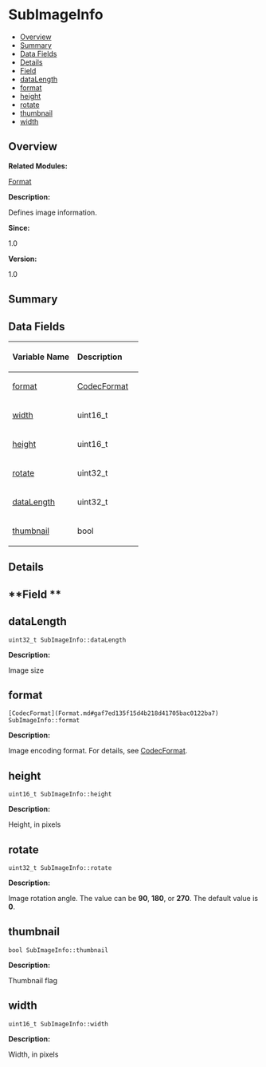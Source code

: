 # SubImageInfo<a name="ZH-CN_TOPIC_0000001054718165"></a>

-   [Overview](#section1046388078165636)
-   [Summary](#section686124385165636)
-   [Data Fields](#pub-attribs)
-   [Details](#section418259339165636)
-   [Field](#section1581362409165636)
-   [dataLength](#a6a56c46ceb0f503a7b1c3c70276a84ac)
-   [format](#a1ac1278b26a2e7a99b71d302c9c6ed14)
-   [height](#a81833417dd54630e8d6ce888e2bcebaf)
-   [rotate](#a101a202043f054757b7b24ff48cb1095)
-   [thumbnail](#a27cce274c2816cd851be6eb21b2d6324)
-   [width](#aef3b2ab41d5ff1e928b02fbba76fef36)

## **Overview**<a name="section1046388078165636"></a>

**Related Modules:**

[Format](Format.md)

**Description:**

Defines image information. 

**Since:**

1.0

**Version:**

1.0

## **Summary**<a name="section686124385165636"></a>

## Data Fields<a name="pub-attribs"></a>

<a name="table1382316578165636"></a>
<table><thead align="left"><tr id="row1304000173165636"><th class="cellrowborder" valign="top" width="50%" id="mcps1.1.3.1.1"><p id="p924689802165636"><a name="p924689802165636"></a><a name="p924689802165636"></a>Variable Name</p>
</th>
<th class="cellrowborder" valign="top" width="50%" id="mcps1.1.3.1.2"><p id="p240186110165636"><a name="p240186110165636"></a><a name="p240186110165636"></a>Description</p>
</th>
</tr>
</thead>
<tbody><tr id="row49212194165636"><td class="cellrowborder" valign="top" width="50%" headers="mcps1.1.3.1.1 "><p id="p103600595165636"><a name="p103600595165636"></a><a name="p103600595165636"></a><a href="SubImageInfo.md#a1ac1278b26a2e7a99b71d302c9c6ed14">format</a></p>
</td>
<td class="cellrowborder" valign="top" width="50%" headers="mcps1.1.3.1.2 "><p id="p2006499935165636"><a name="p2006499935165636"></a><a name="p2006499935165636"></a><a href="Format.md#gaf7ed135f15d4b218d41705bac0122ba7">CodecFormat</a> </p>
</td>
</tr>
<tr id="row1741503495165636"><td class="cellrowborder" valign="top" width="50%" headers="mcps1.1.3.1.1 "><p id="p181963518165636"><a name="p181963518165636"></a><a name="p181963518165636"></a><a href="SubImageInfo.md#aef3b2ab41d5ff1e928b02fbba76fef36">width</a></p>
</td>
<td class="cellrowborder" valign="top" width="50%" headers="mcps1.1.3.1.2 "><p id="p400544973165636"><a name="p400544973165636"></a><a name="p400544973165636"></a>uint16_t </p>
</td>
</tr>
<tr id="row4917168165636"><td class="cellrowborder" valign="top" width="50%" headers="mcps1.1.3.1.1 "><p id="p1102995549165636"><a name="p1102995549165636"></a><a name="p1102995549165636"></a><a href="SubImageInfo.md#a81833417dd54630e8d6ce888e2bcebaf">height</a></p>
</td>
<td class="cellrowborder" valign="top" width="50%" headers="mcps1.1.3.1.2 "><p id="p1146752495165636"><a name="p1146752495165636"></a><a name="p1146752495165636"></a>uint16_t </p>
</td>
</tr>
<tr id="row1805717531165636"><td class="cellrowborder" valign="top" width="50%" headers="mcps1.1.3.1.1 "><p id="p683415201165636"><a name="p683415201165636"></a><a name="p683415201165636"></a><a href="SubImageInfo.md#a101a202043f054757b7b24ff48cb1095">rotate</a></p>
</td>
<td class="cellrowborder" valign="top" width="50%" headers="mcps1.1.3.1.2 "><p id="p675988760165636"><a name="p675988760165636"></a><a name="p675988760165636"></a>uint32_t </p>
</td>
</tr>
<tr id="row1558702727165636"><td class="cellrowborder" valign="top" width="50%" headers="mcps1.1.3.1.1 "><p id="p482024090165636"><a name="p482024090165636"></a><a name="p482024090165636"></a><a href="SubImageInfo.md#a6a56c46ceb0f503a7b1c3c70276a84ac">dataLength</a></p>
</td>
<td class="cellrowborder" valign="top" width="50%" headers="mcps1.1.3.1.2 "><p id="p113866823165636"><a name="p113866823165636"></a><a name="p113866823165636"></a>uint32_t </p>
</td>
</tr>
<tr id="row1712050545165636"><td class="cellrowborder" valign="top" width="50%" headers="mcps1.1.3.1.1 "><p id="p2136036659165636"><a name="p2136036659165636"></a><a name="p2136036659165636"></a><a href="SubImageInfo.md#a27cce274c2816cd851be6eb21b2d6324">thumbnail</a></p>
</td>
<td class="cellrowborder" valign="top" width="50%" headers="mcps1.1.3.1.2 "><p id="p1715522391165636"><a name="p1715522391165636"></a><a name="p1715522391165636"></a>bool </p>
</td>
</tr>
</tbody>
</table>

## **Details**<a name="section418259339165636"></a>

## **Field **<a name="section1581362409165636"></a>

## dataLength<a name="a6a56c46ceb0f503a7b1c3c70276a84ac"></a>

```
uint32_t SubImageInfo::dataLength
```

 **Description:**

Image size 

## format<a name="a1ac1278b26a2e7a99b71d302c9c6ed14"></a>

```
[CodecFormat](Format.md#gaf7ed135f15d4b218d41705bac0122ba7) SubImageInfo::format
```

 **Description:**

Image encoding format. For details, see  [CodecFormat](Format.md#gaf7ed135f15d4b218d41705bac0122ba7). 

## height<a name="a81833417dd54630e8d6ce888e2bcebaf"></a>

```
uint16_t SubImageInfo::height
```

 **Description:**

Height, in pixels 

## rotate<a name="a101a202043f054757b7b24ff48cb1095"></a>

```
uint32_t SubImageInfo::rotate
```

 **Description:**

Image rotation angle. The value can be  **90**,  **180**, or  **270**. The default value is  **0**. 

## thumbnail<a name="a27cce274c2816cd851be6eb21b2d6324"></a>

```
bool SubImageInfo::thumbnail
```

 **Description:**

Thumbnail flag 

## width<a name="aef3b2ab41d5ff1e928b02fbba76fef36"></a>

```
uint16_t SubImageInfo::width
```

 **Description:**

Width, in pixels 

